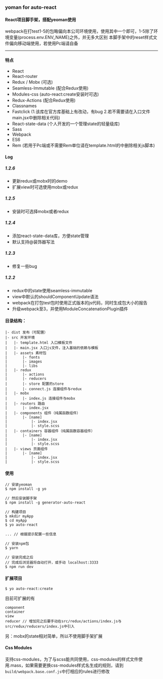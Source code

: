 ### yoman for auto-react


#### React项目脚手架，搭配yeoman使用

webpack在打test1-5的包略偏向本公司环境使用，使用其中一个即可，1-5除了环境变量(process.env.ENV_NAME)之外，并无多大区别 
本脚手架中的reset样式文件偏向移动端使用，若使用Pc端请自备

----
#### 特点
- React
- React-router
- Redux / Mobx (可选)
- Seamless-Immutable (配合Redux使用)
- Modules-css (auto-react:create安装时可选)
- Redux-Actions (配合Redux使用)
- Classnames
- Fastclick (1.该库在官方库基础上有改动，有bug  2.若不需要请在入口文件main.jsx中删除相关代码)
- React-state-data (个人开发的一个管理state的轻量级库)
- Sass
- Webpack
- ES6
- Rem (若用于Pc端或不需要Rem单位请在template.html的<head>中删除相关js脚本)

#### Log
##### 1.2.6
- 更新redux或mobx时的demo
- 扩展view时可选使用mobx或redux

##### 1.2.5
- 安装时可选择mobx或者redux

##### 1.2.4
- 添加react-state-data库，方便state管理
- 默认支持@装饰器写法

##### 1.2.3
- 修复一些bug

##### 1.2.2  
- redux中的state使用seamless-immutable  
- view中默认的shouldComponentUpdate语法  
- webpack在打包test包时使用正式版本的js代码，同时生成包大小的报告  
- 升级webpack至3，并使用ModuleConcatenationPlugin插件  


#### 目录结构：
```
|- dist 发布（可配置）
|- src 开发环境
|	|- template.html 入口模板文件
|	|- main.jsx 入口js文件，注入基础的依赖与模板
|	|- assets 素材包
|		|- fonts
|		|- images
|		|- libs
|	|- redux
|		|- actions
|		|- reducers 
|		|- store 配置的store
|		|- connect.js 连接组件与redux
|	|- mobx
|		|- index.js 连接组件与mobx
|	|- routers 路由
|		|- index.jsx
|	|- components 组件（纯属函数组件）
|		|- [name]
|			|- index.jsx
|			|- style.scss
|	|- containers 容器组件（纯属函数容器组件）
|		|- [name]
|			|- index.jsx
|			|- style.scss
|	|- views 页面组件
|		|- [name]
|			|- index.jsx
|			|- style.scss
```

#### 使用


```
// 安装yeoman
$ npm install -g yo

// 然后安装脚手架
$ npm install -g generator-auto-react

// 构建项目
$ mkdir myApp
$ cd myApp
$ yo auto-react

... // 根据提示配置一些信息

// 安装npm包
$ yarn

// 安装完成之后
// 完成后浏览器将自动打开，或手动 localhost:3333
$ npm run dev
```


#### 扩展项目
```
$ yo auto-react:create
```
目前可扩展的有
```
component
container
view
reducer // 增加完之后要手动在src/redux/actions/index.js与src/redux/reducers/index.js中引入
```
另：mobx的state相对简单，所以不使用脚手架扩展

#### Css Modules
支持css-modules，为了与scss能共同使用，css-modules的样式文件使用.mass，如果需要更换css-modules样式名生成的规则，请到`build/webpack.base.conf.js`中打相应的rules进行修改
